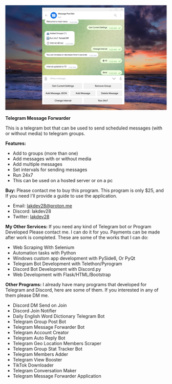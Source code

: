 <img src='/screenshot.png'>

**Telegram Message Forwarder**

This is a telegram bot that can be used to send scheduled messages (with or without media) to telegram groups.

**Features:**
- Add to groups (more than one)
- Add messages with or without media
- Add multiple messages
- Set intervals for sending messages
- Run 24x7
- This can be used on a hosted server or on a pc

**Buy:**
Please contact me to buy this program. This program is only $25, and If you need I'll provide a guide to use the application.
- Email: [lakdev28@proton.me](mailto:lakdev28@proton.me)
- Discord: lakdev28
- Twitter: [lakdev28](https://twitter.com/lakdev28)

**My Other Services:**
If you need any kind of Telegram bot or Program Developed Please contact me. I can do it for you. Payments can be made after work is completed. These are some of the works that I can do:
- Web Scraping With Selenium
- Automation tasks with Python
- Windows custom app development with PySide6, Or PyQt
- Telegram Bot Development with Telethon/Pyrogram
- Discord Bot Development with Discord.py
- Web Development with Flask/HTML/Bootstrap

**Other Programs:**
I already have many programs that developed for Telegram and Discord, here are some of them. If you interested in any of them please DM me.
- Discord DM Send on Join
- Discord Join Notifier
- Daily English Word Dictionary Telegram Bot
- Telegram Group Post Bot
- Telegram Message Forwarder Bot
- Telegram Account Creator
- Telegram Auto Reply Bot
- Telegram Geo Location Members Scraper
- Telegram Group Stat Tracker Bot
- Telegram Members Adder
- Telegram View Booster
- TikTok Downloader
- Telegram Conversation Maker
- Telegram Message Forwarder Application
